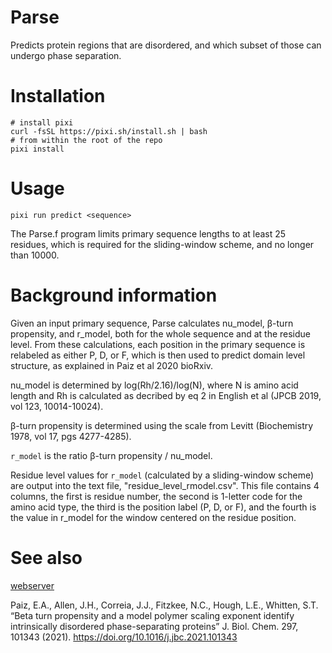 # Parse

Predicts protein regions that are disordered, and which subset of those can undergo phase separation.

# Installation

```
# install pixi
curl -fsSL https://pixi.sh/install.sh | bash
# from within the root of the repo
pixi install
```


# Usage


```
pixi run predict <sequence>

```

The Parse.f program limits primary sequence lengths to at least 25 residues, which is required for the sliding-window scheme, and no longer than 10000. 


# Background information

Given an input primary sequence, Parse calculates nu_model, β-turn propensity, and r_model, both for the whole sequence and at the residue level. From these calculations, each position in the primary sequence is relabeled as either P, D, or F, which is then used to predict domain level structure, as explained in Paiz et al 2020 bioRxiv.

nu_model is determined by log(Rh/2.16)/log(N), where N is amino acid length and Rh is calculated as decribed by eq 2 in English et al (JPCB 2019, vol 123, 10014-10024).

β-turn propensity is determined using the scale from Levitt (Biochemistry 1978, vol 17, pgs 4277-4285).

`r_model` is the ratio β-turn propensity / nu_model.

Residue level values for `r_model` (calculated by a sliding-window scheme) are output into the text file, "residue_level_rmodel.csv". This file contains 4 columns, the first is residue number, the second is 1-letter code for the amino acid type, the third is the position label (P, D, or F), and the fourth is the value in r_model for the window centered on the residue position.

# See also

[webserver](https://stevewhitten.github.io/Parse_web/)

Paiz, E.A., Allen, J.H., Correia, J.J., Fitzkee, N.C., Hough, L.E., Whitten, S.T. “Beta turn propensity and a model polymer scaling exponent identify intrinsically disordered phase-separating proteins” J. Biol. Chem. 297, 101343 (2021). https://doi.org/10.1016/j.jbc.2021.101343
